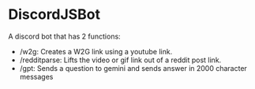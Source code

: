 # DiscordJSBot
A discord bot that has 2 functions:
- /w2g: Creates a W2G link using a youtube link.
- /redditparse: Lifts the video or gif link out of a reddit post link.
- /gpt: Sends a question to gemini and sends answer in 2000 character messages
  

